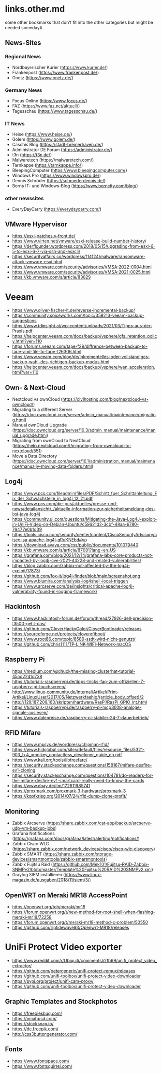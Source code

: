 # links.other.md
some other bookmarks that don't fit into the other categories but might be needed someday#

## News-Sites
### Regional News
 - Nordbayerischer Kurier (https://www.kurier.de/)
 - Frankenpost (https://www.frankenpost.de/)
 - Onetz (https://www.onetz.de/)

### Germany News
 - Focus Online (https://www.focus.de/)
 - FAZ (https://www.faz.net/aktuell/)
 - Tagesschau (https://www.tagesschau.de/)

### IT News
 - Heise (https://www.heise.de/)
 - Golem (https://www.golem.de/)
 - Caschis Blog (https://stadt-bremerhaven.de/)
 - Administrator DE Forum (https://administrator.de/)
 - t3n (https://t3n.de/)
 - Malwaretech (https://malwaretech.com/)
 - Tarnkappe (https://tarnkappe.info/)
 - BleepingComputer (https://www.bleepingcomputer.com/)
 - Windows Pro (https://www.windowspro.de/)
 - Dennis Schröder (https://schroederdennis.de/)
 - Borns IT- und Windows-Blog (https://www.borncity.com/blog/)

### other newssites
 - EveryDayCarry (https://everydaycarry.com/)

## VMware Hypervisor
 - https://esxi-patches.v-front.de/
 - https://www.virten.net/vmware/esxi-release-build-number-history/
 - https://derflounder.wordpress.com/2018/05/15/upgrading-from-esxi-6-5-to-esxi-6-7-via-ssh-and-esxcli/
 - https://securityaffairs.co/wordpress/114124/malware/ransomware-attack-vmware-esxi.html
 - https://www.vmware.com/security/advisories/VMSA-2022-0004.html
 - https://www.vmware.com/security/advisories/VMSA-2021-0025.html
 - https://kb.vmware.com/s/article/83829

# Veeam
 - https://www.oliver-fischer-it.de/reverse-incremental-backup/
 - https://community.spiceworks.com/topic/359213-veeam-backup-suggestions
 - https://www.tdinsight.at/wp-content/uploads/2021/03/Tipps-aus-der-Praxis.pdf
 - https://helpcenter.veeam.com/docs/backup/vsphere/gfs_retention_policy.html?ver=110
 - https://forums.veeam.com/tape-f29/diffrence-between-backup-to-tape-and-file-to-tape-t26306.html
 - https://www.veeam.com/blog/de/inkrementelles-oder-vollstandiges-backup-wahl-des-richtigen-backup-modus.html
 - https://helpcenter.veeam.com/docs/backup/vsphere/wan_acceleration.html?ver=110

## Own- & Next-Cloud
 - Nextcloud vs ownCloud (https://civihosting.com/blog/nextcloud-vs-owncloud/)
 - Migrating to a different Server (https://doc.owncloud.com/server/admin_manual/maintenance/migrating.html)
 - Manual ownCloud Upgrade (https://doc.owncloud.org/server/10.3/admin_manual/maintenance/manual_upgrade.html)
 - Migrating from ownCloud to NextCloud (https://help.nextcloud.com/t/migrating-from-owncloud-to-nextcloud/551)
 - Move a Data Directory (https://doc.owncloud.com/server/10.1/administration_manual/maintenance/manually-moving-data-folders.html)

## Log4j 
 - https://www.pcs.com/fileadmin/files/PDF/Schritt_fuer_Schrittanleitung_Fix_der_Schwachstelle_in_log4j_12_21.pdf
 - https://www.pcs.com/die-pcs/aktuelles/presse-und-news/detailansicht/_/aktuelle-information-zur-sicherheitsmeldung-des-bsi-java-log4j
 - https://community.ui.com/questions/Mitigating-the-Java-Log4J-exploit-in-UniFi-Video-on-Debian-Ubuntu/c59621d2-3cbf-48aa-9780-76477e0b1d39
 - https://tools.cisco.com/security/center/content/CiscoSecurityAdvisory/cisco-sa-apache-log4j-qRuKNEbd#vp
 - https://download.avaya.com/css/public/documents/101079440
 - https://kb.vmware.com/s/article/87081?lang=en_US
 - https://grafana.com/blog/2021/12/14/grafana-labs-core-products-not-impacted-by-log4j-cve-2021-44228-and-related-vulnerabilities/
 - https://blog.zabbix.com/zabbix-not-affected-by-the-log4j-exploit/17873/
 - https://github.com/fox-it/log4j-finder/blob/main/screenshot.png
 - https://www.blumira.com/analysis-log4shell-local-trigger/
 - https://www.arcserve.com/de/insights/critical-apache-log4j-vulnerability-found-in-logging-framework/

## Hackintosh 
 - https://www.hackintosh-forum.de/forum/thread/27926-dell-precision-t3500-geht-das/
 - https://github.com/CloverHackyColor/CloverBootloader/releases
 - https://sourceforge.net/projects/cloverefiboot/
 - https://www.root86.com/topic/8589-ssdt-wird-nicht-genutzt/
 - https://github.com/chris1111/TP-LINK-WIFI-Network-macOS

## Raspberry Pi 
 - https://medium.com/@dhuck/the-missing-clusterhat-tutorial-45ad2241d738
 - https://tutorials-raspberrypi.de/tipps-tricks-faq-zum-offiziellen-7-raspberry-pi-touchscreen/
 - http://www.linux-community.de/Internal/Artikel/Print-Artikel/LinuxUser/2017/05/Netzwerkfaehig/(article_body_offset)/2
 - http://129.187.206.160/skripten/hardware/RasPi/RasPi_GPIO_int.html
 - https://tutorials-raspberrypi.de/raspberry-pi-mcp3008-analoge-signale-auslesen/
 - https://www.datenreise.de/raspberry-pi-stabiler-24-7-dauerbetrieb/

## RFID Mifare
 - https://www.mpsys.de/wordpress/chipman-rfid/
 - https://www.hidglobal.com/sites/default/files/resource_files/5321-903_b.4_omnikey_contactless_developer_guide_en.pdf
 - https://www.kali.org/tools/libfreefare/
 - https://security.stackexchange.com/questions/158167/mifare-desfire-ev1-cloning
 - https://security.stackexchange.com/questions/104781/do-readers-for-the-mifare-desfire-ev1-smartcard-really-need-to-know-the-cards
 - https://www.ebay.de/itm/172911985741
 - https://proxmark.com/proxmark-3-hardware/proxmark-3
 - https://kopfkrieg.org/2014/07/24/rfid-dump-clone-profit/

## Monitoring
 - Zabbix Arcserve (https://share.zabbix.com/cat-app/backup/arcserve-udp-vm-backup-jobs)
 - Grafana Notifications (https://grafana.com/docs/grafana/latest/alerting/notifications/)
 - Zabbix Cisco WLC (https://share.zabbix.com/network_devices/cisco/cisco-wlc-discovery)
 - Zabbix SMART (https://share.zabbix.com/storage-devices/smartmontools/zabbix-smartmontools)
 - Zabbix Fujitsu Raid (https://github.com/Mek101/Fujitsu-RAID-Zabbix-SNMPv2/blob/master/Template%20Fujitsu%20RAID%20SNMPv2.xml)
 - Graylog SIEM installieren (https://www.linux-magazin.de/ausgaben/2018/11/siem/3/)

## OpenWRT on Meraki MR18 AccessPoint
 - https://openwrt.org/toh/meraki/mr18
 - https://forum.openwrt.org/t/new-method-for-root-shell-when-flashing-meraki-mr18/72258
 - https://forum.openwrt.org/t/meraki-mr18-method-c-problem/50550
 - https://github.com/riptidewave93/Openwrt-MR18/releases

# UniFi Protect Video exporter
 - https://www.reddit.com/r/Ubiquiti/comments/i2fh99/unifi_protect_video_extractor/
 - https://github.com/petergeneric/unifi-protect-remux/releases
 - https://github.com/unifi-toolbox/unifi-protect-video-downloader
 - https://pypi.org/project/unifi-cam-proxy/
 - https://github.com/unifi-toolbox/unifi-protect-video-downloader

## Graphic Templates and Stockphotos
 - https://freebiesbug.com/
 - https://omahpsd.com/
 - https://stocksnap.io/
 - https://de.freepik.com/
 - http://css3buttongenerator.com/

## Fonts
 - https://www.fontspace.com/
 - https://www.fontsquirrel.com/

